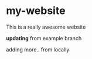 # my-website

This is a really awesome website

__updating__ from example branch

 adding more.. from locally
